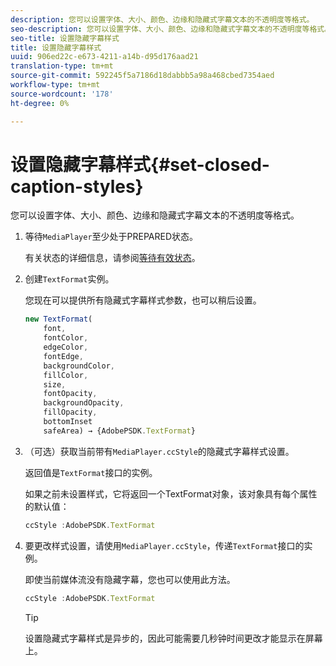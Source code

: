 ```yaml
---
description: 您可以设置字体、大小、颜色、边缘和隐藏式字幕文本的不透明度等格式。
seo-description: 您可以设置字体、大小、颜色、边缘和隐藏式字幕文本的不透明度等格式。
seo-title: 设置隐藏字幕样式
title: 设置隐藏字幕样式
uuid: 906ed22c-e673-4211-a14b-d95d176aad21
translation-type: tm+mt
source-git-commit: 592245f5a7186d18dabbb5a98a468cbed7354aed
workflow-type: tm+mt
source-wordcount: '178'
ht-degree: 0%

---
```



# 设置隐藏字幕样式{#set-closed-caption-styles}

您可以设置字体、大小、颜色、边缘和隐藏式字幕文本的不透明度等格式。

1. 等待`MediaPlayer`至少处于PREPARED状态。

   有关状态的详细信息，请参阅[等待有效状态](../../../content-playback-options-browser-tvsdk/ui-configure/t-psdk-browser-tvsdk-2.4-ui-state-prepared-wait-for.md)。
1. 创建`TextFormat`实例。

   您现在可以提供所有隐藏式字幕样式参数，也可以稍后设置。

   ```js
   new TextFormat( 
       font,   
       fontColor,  
       edgeColor,   
       fontEdge,  
       backgroundColor,   
       fillColor,  
       size,   
       fontOpacity,   
       backgroundOpacity,  
       fillOpacity, 
       bottomInset 
       safeArea) → {AdobePSDK.TextFormat}
   ```

1. （可选）获取当前带有`MediaPlayer.ccStyle`的隐藏式字幕样式设置。

   返回值是`TextFormat`接口的实例。

   如果之前未设置样式，它将返回一个TextFormat对象，该对象具有每个属性的默认值：

   ```js
   ccStyle :AdobePSDK.TextFormat
   ```

1. 要更改样式设置，请使用`MediaPlayer.ccStyle`，传递`TextFormat`接口的实例。

   即使当前媒体流没有隐藏字幕，您也可以使用此方法。

   ```js
   ccStyle :AdobePSDK.TextFormat 
   ```

   >[!TIP]
   >
   >设置隐藏式字幕样式是异步的，因此可能需要几秒钟时间更改才能显示在屏幕上。

